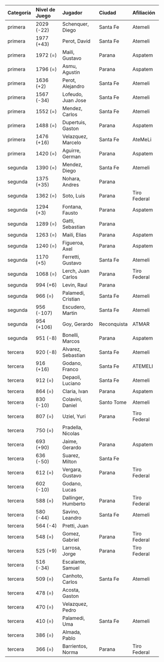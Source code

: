 | Categoría   | Nivel de Juego   | Jugador             | Ciudad      | Afiliación   |
|:------------|:-----------------|:--------------------|:------------|:-------------|
| primera     | 2029 (-22)       | Schenquer, Diego    | Santa Fe    | Atemeli      |
| primera     | 1977 (+43)       | Perot, David        | Santa Fe    | Atemeli      |
| primera     | 1972 (=)         | Maili, Gustavo      | Parana      | Aspatem      |
| primera     | 1796 (=)         | Asmu, Agustin       | Parana      | Aspatem      |
| primera     | 1636 (+2)        | Perot, Alejandro    | Santa Fe    | Atemeli      |
| primera     | 1567 (-34)       | Lofeudo, Juan Jose  | Santa Fe    | Atemeli      |
| primera     | 1552 (=)         | Mendez, Carlos      | Santa Fe    | Atemeli      |
| primera     | 1488 (=)         | Dupertuis, Gaston   | Parana      | Aspatem      |
| primera     | 1476 (+16)       | Velazquez, Marcelo  | Santa Fe    | AteMeLi      |
| primera     | 1420 (=)         | Aguirre, German     | Parana      | Aspatem      |
| segunda     | 1390 (=)         | Mendez, Diego       | Santa Fe    | Atemeli      |
| segunda     | 1375 (+35)       | Nohara, Andres      | Parana      |              |
| segunda     | 1362 (=)         | Soto, Luis          | Parana      | Tiro Federal |
| segunda     | 1294 (+3)        | Fontana, Fausto     | Parana      | Aspatem      |
| segunda     | 1289 (=)         | Gatti, Sebastian    | Parana      |              |
| segunda     | 1263 (=)         | Maili, Elias        | Parana      | Aspatem      |
| segunda     | 1240 (=)         | Figueroa, Axel      | Parana      | Aspatem      |
| segunda     | 1170 (+5)        | Ferretti, Gustavo   | Santa Fe    | Atemeli      |
| segunda     | 1068 (=)         | Lerch, Juan Carlos  | Parana      | Tiro Federal |
| segunda     | 994 (+6)         | Levin, Raul         | Parana      |              |
| segunda     | 966 (=)          | Palamedi, Cristian  | Santa Fe    | Atemeli      |
| segunda     | 956 (-107)       | Escudero, Martin    | Santa Fe    | Atemeli      |
| segunda     | 954 (+106)       | Goy, Gerardo        | Reconquista | ATMAR        |
| segunda     | 951 (-8)         | Bonelli, Marcos     | Parana      | Aspatem      |
| tercera     | 920 (-8)         | Alvarez, Sebastian  | Santa Fe    | Atemeli      |
| tercera     | 916 (+16)        | Godano, Franco      | Santa Fe    | ATEMELI      |
| tercera     | 912 (=)          | Depaoli, Luciano    | Santa Fe    | Atemeli      |
| tercera     | 864 (=)          | Claria, Ivan        | Parana      | Aspatem      |
| tercera     | 830 (-10)        | Colavini, Daniel    | Santo Tome  | Atemeli      |
| tercera     | 807 (=)          | Uziel, Yuri         | Parana      | Tiro Federal |
| tercera     | 750 (=)          | Pradella, Nicolas   |             |              |
| tercera     | 693 (+90)        | Jaime, Gerardo      | Parana      | Aspatem      |
| tercera     | 636 (-50)        | Suarez, Milton      | Santa Fe    |              |
| tercera     | 612 (=)          | Vergara, Gustavo    | Parana      | Tiro Federal |
| tercera     | 602 (-10)        | Godano, Lucas       |             |              |
| tercera     | 588 (=)          | Dallinger, Humberto | Parana      | Tiro Federal |
| tercera     | 580 (-44)        | Savino, Leandro     | Santa Fe    | Atemeli      |
| tercera     | 564 (-4)         | Pretti, Juan        |             |              |
| tercera     | 548 (=)          | Gomez, Gabriel      | Parana      | Tiro Federal |
| tercera     | 525 (+9)         | Larrosa, Jorge      | Parana      | Tiro Federal |
| tercera     | 516 (-34)        | Escalante, Samuel   |             |              |
| tercera     | 509 (=)          | Canhoto, Carlos     | Santa Fe    | Atemeli      |
| tercera     | 478 (=)          | Acosta, Gaston      |             |              |
| tercera     | 470 (=)          | Velazquez, Pedro    |             |              |
| tercera     | 410 (=)          | Palamedi, Uma       | Santa Fe    | Atemeli      |
| tercera     | 386 (=)          | Almada, Pablo       |             |              |
| tercera     | 366 (=)          | Barrientos, Norma   | Parana      | Tiro Federal |
